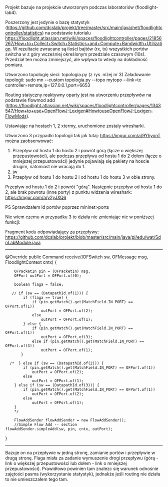 Projekt bazuje na projekcie utworzonym podczas laboratoriów (floodlight-lab4). 

Poszerzony jest jedynie o bazę statystyk (https://github.com/dcslab/projekt/tree/master/src/main/java/net/floodlightcontroller/statistics) na podstawie tutorialu https://floodlight.atlassian.net/wiki/spaces/floodlightcontroller/pages/21856267/How+to+Collect+Switch+Statistics+and+Compute+Bandwidth+Utilization. W rezultacie zwracane są ilości bajtów (rx, tx) wszystkich portów switcha w z góry wcześniej określonym przedziale czasowym (10s). Przedział ten można zmniejszyć, ale wpływa to wtedy na dokładność pomiaru.

Utworzono topologię sieci: topologia.py (z rys. niżej nr 3)
Załadowanie topologii: sudo mn --custom topologia.py --topo mytopo --link=tc controller=remote,ip=127.0.0.1,port=6653

Routing statyczny reaktywny oparty jest na utworzeniu przepływów na podstawie flowmod add (https://floodlight.atlassian.net/wiki/spaces/floodlightcontroller/pages/1343547/How+to+use+OpenFlowJ-Loxigen#HowtouseOpenFlowJ-Loxigen-FlowMods). 

Ustawiając na hostach 1, 2 xtermy, uruchomione zostaly wiresharki. 

Utworzono 3 przypadki topologii tak jak tutaj: https://imgur.com/a/9YhyonT można zaobserwować:
1) Przepływ od hostu 1 do hostu 2 i powrót górą (łącze o większej przepustowości), ale podczas przepływu od hostu 1 do 2 dołem (łącze o mniejszej przepustowości) jedynie pojawiają się pakiety na hoscie drugim, natomiast nie wracają do 1.
2) jw
3) Przepływ od hostu 1 do hostu 2 i od hostu 1 do hostu 3 w obie strony.

Przepływ od hostu 1 do 2 i powrót "górą". Następnie przepływ od hostu 1 do 2, ale brak powrotu (inne porty) z punktu widzenia wireshark: https://imgur.com/a/y2yJXQ6

PS Sprawdzałem id portów poprzez mininet>ports

Nie wiem czemu w przypadku 3 to działa nie zmieniając nic w poniższej funkcji:

Fragment kodu odpowiadający za przepływy: https://github.com/dcslab/projekt/blob/master/src/main/java/pl/edu/wat/SdnLabModule.java

------------------------------------
 @Override
    public Command receive(IOFSwitch sw, OFMessage msg, FloodlightContext cntx) {

        OFPacketIn pin = (OFPacketIn) msg;
        OFPort outPort = OFPort.of(0);
        
        boolean flaga = false;
        
       // if (sw == (DatapathId.of(1))) {
            if (flaga == true) { 
            	if (pin.getMatch().get(MatchField.IN_PORT) == OFPort.of(1)) 
            		outPort = OFPort.of(2);
            	else
            		outPort = OFPort.of(1);
            } else {
            	if (pin.getMatch().get(MatchField.IN_PORT) == OFPort.of(1))
            		outPort = OFPort.of(3);
            	else if (pin.getMatch().get(MatchField.IN_PORT) == OFPort.of(3))
            		outPort = OFPort.of(1);
           } 
            
      /*  } else if (sw == (DatapathId.of(2))) {
        	if (pin.getMatch().get(MatchField.IN_PORT) == OFPort.of(1)) 
        		outPort = OFPort.of(2);
        	else 
        		outPort = OFPort.of(1);
        } else if (sw == (DatapathId.of(3))) {
        	if (pin.getMatch().get(MatchField.IN_PORT) == OFPort.of(1)) 
        		outPort = OFPort.of(2);
        	else 
        		outPort = OFPort.of(1);
        }
        */
  
        FlowAddSender flowAddSender = new FlowAddSender(); 
        //Simple Flow Add -- section
    flowAddSender.simpleAdd(sw, pin, cntx, outPort);
    
 }

----------------------------------

Bazuje on na przepływie w jedną stronę, zamianie portów i przepływie w drugą stronę.
Flaga miała za zadanie wymuszenie drogi przepływu (górą - link o większej przepustowości lub dołem - link o mniejszej przepustowości). Prawidłowo powinien tam znalezc się warunek odnośnie zajętości pasma (wykorzystanie statystyk), jednakże jeśli routing nie działa to nie umieszczałem tego tam.


